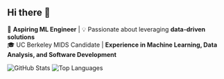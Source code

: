 ## Hi there 👋

🚀 **Aspiring ML Engineer** | 💡 Passionate about leveraging **data-driven solutions**  
🎓 UC Berkeley MIDS Candidate | **Experience in Machine Learning, Data Analysis, and Software Development**

![GitHub Stats](https://github-readme-stats.vercel.app/api?username=tildahh&show_icons=true&theme=dark)
![Top Languages](https://github-readme-stats.vercel.app/api/top-langs/?username=tildahh&layout=compact&theme=dark)

<!--
**tildahh/tildahh** is a ✨ _special_ ✨ repository because its `README.md` (this file) appears on your GitHub profile.

Here are some ideas to get you started:

- 🔭 I’m currently working on ...
- 🌱 I’m currently learning ...
- 👯 I’m looking to collaborate on ...
- 🤔 I’m looking for help with ...
- 💬 Ask me about ...
- 📫 How to reach me: ...
- ⚡ Fun fact: ...
-->
